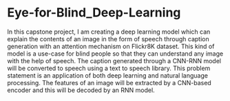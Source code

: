 # Eye-for-Blind_Deep-Learning

In this capstone project, I am creating a  deep learning model which can explain the contents of an image 
in the form of speech through caption generation with an attention mechanism on Flickr8K dataset. 
This kind of model is a use-case for blind people so that they can understand any image with the help of speech. The caption generated through a CNN-RNN model will be converted to speech using a text to speech library. 
This problem statement is an application of both deep learning and natural language processing. The features of an image will be extracted by a CNN-based encoder and this will be decoded by an RNN model.
